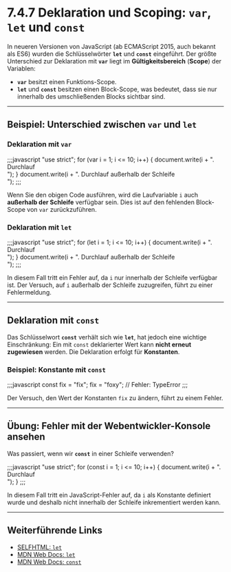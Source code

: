 # 7.4.7 Deklaration und Scoping: `var`, `let` und `const`

In neueren Versionen von JavaScript (ab ECMAScript 2015, auch bekannt als ES6) wurden die Schlüsselwörter **`let`** und **`const`** eingeführt. Der größte Unterschied zur Deklaration mit **`var`** liegt im **Gültigkeitsbereich** (**Scope**) der Variablen:

- **`var`** besitzt einen Funktions-Scope.
- **`let`** und **`const`** besitzen einen Block-Scope, was bedeutet, dass sie nur innerhalb des umschließenden Blocks sichtbar sind.

---

## Beispiel: Unterschied zwischen `var` und `let`

### Deklaration mit `var`
;;;javascript
"use strict";
for (var i = 1; i <= 10; i++) {
  document.write(i + ". Durchlauf <br>");
}
document.write(i + ". Durchlauf außerhalb der Schleife<br>");
;;;

Wenn Sie den obigen Code ausführen, wird die Laufvariable `i` auch **außerhalb der Schleife** verfügbar sein. Dies ist auf den fehlenden Block-Scope von `var` zurückzuführen.

### Deklaration mit `let`
;;;javascript
"use strict";
for (let i = 1; i <= 10; i++) {
  document.write(i + ". Durchlauf <br>");
}
document.write(i + ". Durchlauf außerhalb der Schleife<br>");
;;;

In diesem Fall tritt ein Fehler auf, da `i` nur innerhalb der Schleife verfügbar ist. Der Versuch, auf `i` außerhalb der Schleife zuzugreifen, führt zu einer Fehlermeldung.

---

## Deklaration mit `const`

Das Schlüsselwort **`const`** verhält sich wie **`let`**, hat jedoch eine wichtige Einschränkung: Ein mit `const` deklarierter Wert kann **nicht erneut zugewiesen** werden. Die Deklaration erfolgt für **Konstanten**.

### Beispiel: Konstante mit `const`
;;;javascript
const fix = "fix";
fix = "foxy"; // Fehler: TypeError
;;;

Der Versuch, den Wert der Konstanten `fix` zu ändern, führt zu einem Fehler.

---

## Übung: Fehler mit der Webentwickler-Konsole ansehen

Was passiert, wenn wir **`const`** in einer Schleife verwenden?

;;;javascript
"use strict";
for (const i = 1; i <= 10; i++) {
  document.write(i + ". Durchlauf <br>");
}
;;;

In diesem Fall tritt ein JavaScript-Fehler auf, da `i` als Konstante definiert wurde und deshalb nicht innerhalb der Schleife inkrementiert werden kann.

---

## Weiterführende Links

- [SELFHTML: `let`](https://wiki.selfhtml.org/wiki/JavaScript/Variable/let)<br>
- [MDN Web Docs: `let`](https://developer.mozilla.org/de/docs/Web/JavaScript/Reference/Statements/let)<br>
- [MDN Web Docs: `const`](https://developer.mozilla.org/de/docs/Web/JavaScript/Reference/Statement/const)
